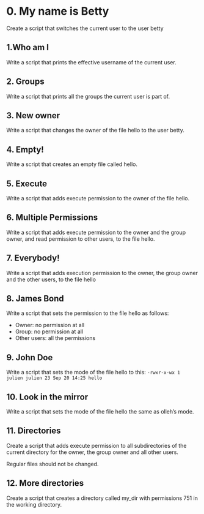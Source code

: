 # 0. My name is Betty
Create a script that switches the current user to the user betty
## 1.Who am I
Write a script that prints the effective username of the current user.
## 2. Groups
Write a script that prints all the groups the current user is part of.
## 3. New owner
Write a script that changes the owner of the file hello to the user betty.
## 4. Empty!
Write a script that creates an empty file called hello.
## 5. Execute
Write a script that adds execute permission to the owner of the file hello.
## 6. Multiple Permissions
Write a script that adds execute permission to the owner and the group owner, and read permission to other users, to the file hello.
## 7. Everybody!
Write a script that adds execution permission to the owner, the group owner and the other users, to the file hello
## 8. James Bond
Write a script that sets the permission to the file hello as follows:

* Owner: no permission at all
* Group: no permission at all
* Other users: all the permissions
## 9. John Doe
Write a script that sets the mode of the file hello to this:
`-rwxr-x-wx 1 julien julien 23 Sep 20 14:25 hello`
## 10. Look in the mirror
Write a script that sets the mode of the file hello the same as olleh’s mode.
## 11. Directories
Create a script that adds execute permission to all subdirectories of the current directory for the owner, the group owner and all other users.

Regular files should not be changed.
## 12. More directories
Create a script that creates a directory called my_dir with permissions 751 in the working directory.
